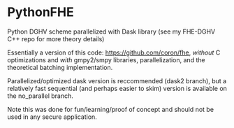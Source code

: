 # PythonFHE
Python DGHV scheme parallelized with Dask library (see my FHE-DGHV C++ repo for more theory details)

Essentially a version of this code: https://github.com/coron/fhe, *without* C optimizations and *with* gmpy2/smpy libraries, parallelization, and the theoretical batching implementation.

Parallelized/optimized dask version is reccommended (dask2 branch), but a relatively fast sequential (and perhaps easier to skim) version is available on the no_parallel branch.

Note this was done for fun/learning/proof of concept and should not be used in any secure application.
